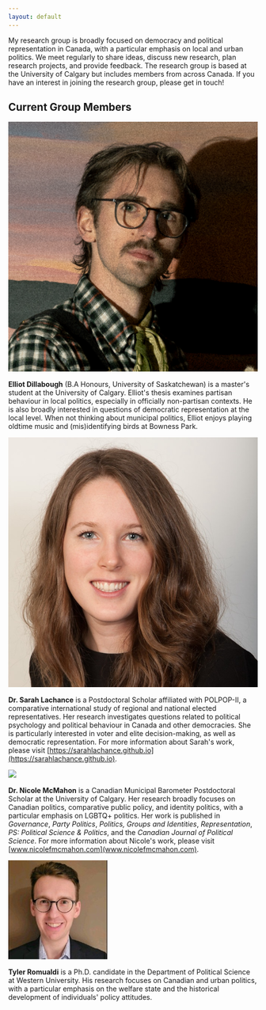```yaml
---
layout: default
---
```


My research group is broadly focused on democracy and political representation in Canada, with a particular emphasis on local and urban politics. We meet regularly to share ideas, discuss new research, plan research projects, and provide feedback. The research group is based at the University of Calgary but includes members from across Canada. If you have an interest in joining the research group, please get in touch! 

## Current Group Members

<img class="profile-picture" src="dillabough.png">

**Elliot Dillabough** (B.A Honours, University of Saskatchewan) is a master's student at the University of Calgary. Elliot's thesis examines partisan behaviour in local politics, especially in officially non-partisan contexts. He is also broadly interested in questions of democratic representation at the local level. When not thinking about municipal politics, Elliot enjoys playing oldtime music and (mis)identifying birds at Bowness Park. 

<img class="profile-picture" src="lachance.jpg">

**Dr. Sarah Lachance** is a Postdoctoral Scholar affiliated with POLPOP-II, a comparative international study of regional and national elected representatives. Her research investigates questions related to political psychology and political behaviour in Canada and other democracies. She is particularly interested in voter and elite decision-making, as well as democratic representation. For more information about Sarah's work, please visit [https://sarahlachance.github.io](https://sarahlachance.github.io).

<img class="profile-picture" src="mcmahon.png">

**Dr. Nicole McMahon** is a Canadian Municipal Barometer Postdoctoral Scholar at the University of Calgary. Her research broadly focuses on Canadian politics, comparative public policy, and identity politics, with a particular emphasis on LGBTQ+ politics. Her work is published in _Governance_, _Party Politics_, _Politics, Groups and Identities_, _Representation_, _PS: Political Science & Politics_, and the _Canadian Journal of Political Science_. For more information about Nicole's work, please visit [www.nicolefmcmahon.com](www.nicolefmcmahon.com). 

<img class="profile-picture" src="Romualdi.jpeg">

**Tyler Romualdi** is a Ph.D. candidate in the Department of Political Science at Western University. His research focuses on Canadian and urban politics, with a particular emphasis on the welfare state and the historical development of individuals' policy attitudes.
